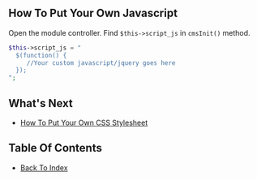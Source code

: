 ## How To Put Your Own Javascript

Open the module controller. Find `$this->script_js` in `cmsInit()` method.

```php
$this->script_js = "
  $(function() {
     //Your custom javascript/jquery goes here
  });
";
```

## What's Next
- [How To Put Your Own CSS Stylesheet](./how-to-put-own-css.md)

## Table Of Contents
- [Back To Index](./index.md)